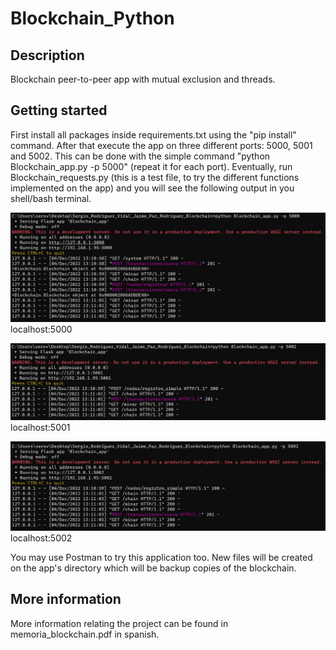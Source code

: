 # Blockchain_Python
## Description
Blockchain peer-to-peer app with mutual exclusion and threads.

## Getting started
First install all packages inside requirements.txt using the "pip install" command. After that execute the app on three different ports: 5000, 5001 and 5002. This can be done with the simple command "python Blockchain_app.py -p 5000" (repeat it for each port). Eventually, run Blockchain_requests.py (this is a test file, to try the different functions implemented on the app) and you will see the following output in you shell/bash terminal.

![localhost:5000](https://github.com/SeroviICAI/Blockchain_Python/blob/master/images/localhost5000_screenshot.jpg)
localhost:5000

![localhost:5001](https://github.com/SeroviICAI/Blockchain_Python/blob/master/images/localhost5001_screenshot.jpg)
localhost:5001

![localhost:5002](https://github.com/SeroviICAI/Blockchain_Python/blob/master/images/localhost5002_screenshot.jpg)
localhost:5002

You may use Postman to try this application too. New files will be created on the app's directory which will be backup copies of the blockchain.

## More information
More information relating the project can be found in memoria_blockchain.pdf in spanish.
